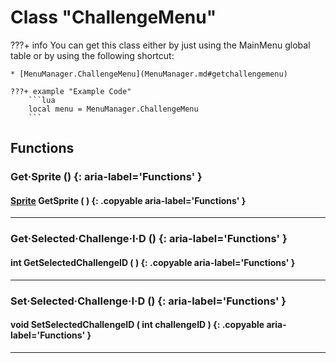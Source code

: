 # Class "ChallengeMenu"

???+ info
    You can get this class either by just using the MainMenu global table or by using the following shortcut:

    * [MenuManager.ChallengeMenu](MenuManager.md#getchallengemenu)

    ???+ example "Example Code"
        ```lua
        local menu = MenuManager.ChallengeMenu
        ```
        
## Functions

### Get·Sprite () {: aria-label='Functions' }
#### [Sprite](../Sprite.md) GetSprite ( ) {: .copyable aria-label='Functions' }

___
### Get·Selected·Challenge·I·D () {: aria-label='Functions' }
#### int GetSelectedChallengeID ( ) {: .copyable aria-label='Functions' }

___
### Set·Selected·Challenge·I·D () {: aria-label='Functions' }
#### void SetSelectedChallengeID ( int challengeID ) {: .copyable aria-label='Functions' }

___
